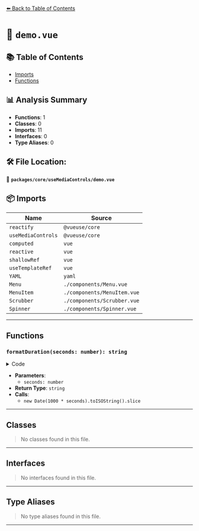 [⬅️ Back to Table of Contents](../../../index.md)

# 📄 `demo.vue`

## 📚 Table of Contents

- [Imports](#imports)
- [Functions](#functions)

## 📊 Analysis Summary

- **Functions**: 1
- **Classes**: 0
- **Imports**: 11
- **Interfaces**: 0
- **Type Aliases**: 0

## 🛠️ File Location:
📂 **`packages/core/useMediaControls/demo.vue`**

## 📦 Imports

| Name | Source |
|------|--------|
| `reactify` | `@vueuse/core` |
| `useMediaControls` | `@vueuse/core` |
| `computed` | `vue` |
| `reactive` | `vue` |
| `shallowRef` | `vue` |
| `useTemplateRef` | `vue` |
| `YAML` | `yaml` |
| `Menu` | `./components/Menu.vue` |
| `MenuItem` | `./components/MenuItem.vue` |
| `Scrubber` | `./components/Scrubber.vue` |
| `Spinner` | `./components/Spinner.vue` |


---

## Functions

### `formatDuration(seconds: number): string`

<details><summary>Code</summary>

```ts
function formatDuration(seconds: number) {
  return new Date(1000 * seconds).toISOString().slice(14, 19)
}
```
</details>

- **Parameters**:
  - `seconds: number`
- **Return Type**: `string`
- **Calls**:
  - `new Date(1000 * seconds).toISOString().slice`

---

## Classes

> No classes found in this file.


---

## Interfaces

> No interfaces found in this file.


---

## Type Aliases

> No type aliases found in this file.


---